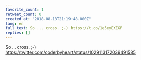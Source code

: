 ```yaml
---
favorite_count: 1
retweet_count: 0
created_at: "2018-08-13T21:19:48.000Z"
lang: en
full_text: So ... cross. ;-) https://t.co/1e5eyEXEGP
replies: []
---
```


So ... cross. ;-) <https://twitter.com/coderbyheart/status/1029113172039491585>

